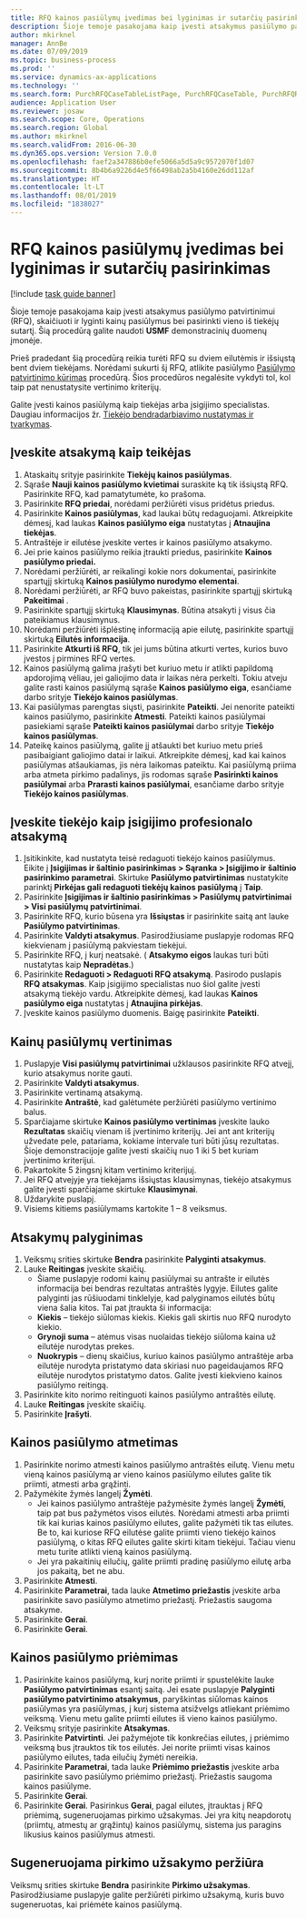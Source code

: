 ```yaml
---
title: RFQ kainos pasiūlymų įvedimas bei lyginimas ir sutarčių pasirinkimas
description: Šioje temoje pasakojama kaip įvesti atsakymus pasiūlymo patvirtinimui (RFQ), skaičiuoti ir lyginti kainų pasiūlymus bei pasirinkti vieno iš tiekėjų sutartį.
author: mkirknel
manager: AnnBe
ms.date: 07/09/2019
ms.topic: business-process
ms.prod: ''
ms.service: dynamics-ax-applications
ms.technology: ''
ms.search.form: PurchRFQCaseTableListPage, PurchRFQCaseTable, PurchRFQReplyTable, PurchRFQCompare, PurchRFQEditLines, PurchRFQEditLinesParameters, PurchTable
audience: Application User
ms.reviewer: josaw
ms.search.scope: Core, Operations
ms.search.region: Global
ms.author: mkirknel
ms.search.validFrom: 2016-06-30
ms.dyn365.ops.version: Version 7.0.0
ms.openlocfilehash: faef2a347886b0efe5066a5d5a9c9572070f1d07
ms.sourcegitcommit: 8b4b6a9226d4e5f66498ab2a5b4160e26dd112af
ms.translationtype: HT
ms.contentlocale: lt-LT
ms.lasthandoff: 08/01/2019
ms.locfileid: "1838027"
---
```

# <a name="enter-and-compare-rfq-bids-and-award-contracts"></a>RFQ kainos pasiūlymų įvedimas bei lyginimas ir sutarčių pasirinkimas

[!include [task guide banner](../../includes/task-guide-banner.md)]

Šioje temoje pasakojama kaip įvesti atsakymus pasiūlymo patvirtinimui (RFQ), skaičiuoti ir lyginti kainų pasiūlymus bei pasirinkti vieno iš tiekėjų sutartį. Šią procedūrą galite naudoti **USMF** demonstracinių duomenų įmonėje.

Prieš pradedant šią procedūrą reikia turėti RFQ su dviem eilutėmis ir išsiųstą bent dviem tiekėjams. Norėdami sukurti šį RFQ, atlikite pasiūlymo [Pasiūlymo patvirtinimo kūrimas](create-request-quotation.md) procedūrą. Šios procedūros negalėsite vykdyti tol, kol taip pat nenustatysite vertinimo kriterijų.

Galite įvesti kainos pasiūlymą kaip tiekėjas arba įsigijimo specialistas. Daugiau informacijos žr. [Tiekėjo bendradarbiavimo nustatymas ir tvarkymas](../set-up-maintain-vendor-collaboration.md).

## <a name="enter-a-reply-as-a-vendor"></a>Įveskite atsakymą kaip teikėjas

1. Ataskaitų srityje pasirinkite **Tiekėjų kainos pasiūlymas**.
2. Sąraše **Nauji kainos pasiūlymo kvietimai** suraskite ką tik išsiųstą RFQ. Pasirinkite RFQ, kad pamatytumėte, ko prašoma.
3. Pasirinkite **RFQ priedai**, norėdami peržiūrėti visus pridėtus priedus.
4. Pasirinkite **Kainos pasiūlymas**, kad laukai būtų redaguojami. Atkreipkite dėmesį, kad laukas **Kainos pasiūlymo eiga** nustatytas į **Atnaujina tiekėjas**.
5. Antraštėje ir eilutėse įveskite vertes ir kainos pasiūlymo atsakymo.
6. Jei prie kainos pasiūlymo reikia įtraukti priedus, pasirinkite **Kainos pasiūlymo priedai.**
7. Norėdami peržiūrėti, ar reikalingi kokie nors dokumentai, pasirinkite spartųjį skirtuką **Kainos pasiūlymo nurodymo elementai**.
8. Norėdami peržiūrėti, ar RFQ buvo pakeistas, pasirinkite spartųjį skirtuką **Pakeitimai** .
9. Pasirinkite spartųjį skirtuką **Klausimynas**. Būtina atsakyti į visus čia pateikiamus klausimynus.
10. Norėdami peržiūrėti išplėstinę informaciją apie eilutę, pasirinkite spartųjį skirtuką **Eilutės informacija**.
11. Pasirinkite **Atkurti iš RFQ**, tik jei jums būtina atkurti vertes, kurios buvo įvestos į pirmines RFQ vertes.
12. Kainos pasiūlymą galima įrašyti bet kuriuo metu ir atlikti papildomą apdorojimą vėliau, jei galiojimo data ir laikas nėra perkelti. Tokiu atveju galite rasti kainos pasiūlymą sąraše **Kainos pasiūlymo eiga**, esančiame darbo srityje **Tiekėjo kainos pasiūlymas**.
13. Kai pasiūlymas parengtas siųsti, pasirinkite **Pateikti**. Jei nenorite pateikti kainos pasiūlymo, pasirinkite **Atmesti**. Pateikti kainos pasiūlymai pasiekiami sąraše **Pateikti kainos pasiūlymai** darbo srityje **Tiekėjo kainos pasiūlymas**.  
14. Pateikę kainos pasiūlymą, galite jį atšaukti bet kuriuo metu prieš pasibaigiant galiojimo datai ir laikui. Atkreipkite dėmesį, kad kai kainos pasiūlymas atšaukiamas, jis nėra laikomas pateiktu. Kai pasiūlymą priima arba atmeta pirkimo padalinys, jis rodomas sąraše **Pasirinkti kainos pasiūlymai** arba **Prarasti kainos pasiūlymai**, esančiame darbo srityje **Tiekėjo kainos pasiūlymas**.  

## <a name="enter-a-reply-from-a-vendor-as-a-procurement-professional"></a>Įveskite tiekėjo kaip įsigijimo profesionalo atsakymą

1. Įsitikinkite, kad nustatyta teisė redaguoti tiekėjo kainos pasiūlymus. Eikite į **Įsigijimas ir šaltinio pasirinkimas \> Sąranka \> Įsigijimo ir šaltinio pasirinkimo parametrai**. Skirtuke **Pasiūlymo patvirtinimas** nustatykite parinktį **Pirkėjas gali redaguoti tiekėjų kainos pasiūlymą** į **Taip**.
2. Pasirinkite **Įsigijimas ir šaltinio pasirinkimas \> Pasiūlymų patvirtinimai \> Visi pasiūlymų patvirtinimai**.
3. Pasirinkite RFQ, kurio būsena yra **Išsiųstas** ir pasirinkite saitą ant lauke **Pasiūlymo patvirtinimas**.
4. Pasirinkite **Valdyti atsakymus**. Pasirodžiusiame puslapyje rodomas RFQ kiekvienam į pasiūlymą pakviestam tiekėjui.
5. Pasirinkite RFQ, į kurį neatsakė. ( **Atsakymo eigos** laukas turi būti nustatytas kaip **Nepradėtas**.)
6. Pasirinkite **Redaguoti \> Redaguoti RFQ atsakymą**. Pasirodo puslapis **RFQ atsakymas**. Kaip įsigijimo specialistas nuo šiol galite įvesti atsakymą tiekėjo vardu. Atkreipkite dėmesį, kad laukas **Kainos pasiūlymo eiga** nustatytas į **Atnaujina pirkėjas**.  
7. Įveskite kainos pasiūlymo duomenis. Baigę pasirinkite **Pateikti**.

## <a name="score-the-bids"></a>Kainų pasiūlymų vertinimas

1. Puslapyje **Visi pasiūlymų patvirtinimai** užklausos pasirinkite RFQ atvejį, kurio atsakymus norite gauti.
2. Pasirinkite **Valdyti atsakymus**.
3. Pasirinkite vertinamą atsakymą.
4. Pasirinkite **Antraštė**, kad galėtumėte peržiūrėti pasiūlymo vertinimo balus.
5. Sparčiajame skirtuke **Kainos pasiūlymo vertinimas** įveskite lauko **Rezultatas** skaičių vienam iš įvertinimo kriterijų. Jei ant ant kriterijų užvedate pele, patariama, kokiame intervale turi būti jūsų rezultatas. Šioje demonstracijoje galite įvesti skaičių nuo 1 iki 5 bet kuriam įvertinimo kriterijui.  
6. Pakartokite 5 žingsnį kitam vertinimo kriterijuj.
7. Jei RFQ atvejyje yra tiekėjams išsiųstas klausimynas, tiekėjo atsakymus galite įvesti sparčiajame skirtuke **Klausimynai**.
8. Uždarykite puslapį.
9. Visiems kitiems pasiūlymams kartokite 1 – 8 veiksmus.

## <a name="compare-the-replies"></a>Atsakymų palyginimas

1. Veiksmų srities skirtuke **Bendra** pasirinkite **Palyginti atsakymus**.
2. Lauke **Reitingas** įveskite skaičių.  
    - Šiame puslapyje rodomi kainų pasiūlymai su antrašte ir eilutės informacija bei bendras rezultatas antraštės lygyje. Eilutes galite palyginti jas rūšiuodami tinklelyje, kad palyginamos eilutės būtų viena šalia kitos. Tai pat įtraukta ši informacija:
    - **Kiekis** – tiekėjo siūlomas kiekis. Kiekis gali skirtis nuo RFQ nurodyto kiekio.
    - **Grynoji suma** – atėmus visas nuolaidas tiekėjo siūloma kaina už eilutėje nurodytas prekes.
    - **Nuokrypis** – dienų skaičius, kuriuo kainos pasiūlymo antraštėje arba eilutėje nurodyta pristatymo data skiriasi nuo pageidaujamos RFQ eilutėje nurodytos pristatymo datos. Galite įvesti kiekvieno kainos pasiūlymo reitingą.  
3. Pasirinkite kito norimo reitinguoti kainos pasiūlymo antraštės eilutę.
4. Lauke **Reitingas** įveskite skaičių.
5. Pasirinkite **Įrašyti**.

## <a name="reject-a-bid"></a>Kainos pasiūlymo atmetimas

1. Pasirinkite norimo atmesti kainos pasiūlymo antraštės eilutę. Vienu metu vieną kainos pasiūlymą ar vieno kainos pasiūlymo eilutes galite tik priimti, atmesti arba grąžinti.
2. Pažymėkite žymės langelį **Žymėti**.  
    - Jei kainos pasiūlymo antraštėje pažymėsite žymės langelį **Žymėti**, taip pat bus pažymėtos visos eilutės. Norėdami atmesti arba priimti tik kai kurias kainos pasiūlymo eilutes, galite pažymėti tik tas eilutes. Be to, kai kuriose RFQ eilutėse galite priimti vieno tiekėjo kainos pasiūlymą, o kitas RFQ eilutes galite skirti kitam tiekėjui. Tačiau vienu metu turite atlikti vieną kainos pasiūlymą.  
    - Jei yra pakaitinių eilučių, galite priimti pradinę pasiūlymo eilutę arba jos pakaitą, bet ne abu.  
3. Pasirinkite **Atmesti**.
4. Pasirinkite **Parametrai**, tada lauke **Atmetimo priežastis** įveskite arba pasirinkite savo pasiūlymo atmetimo priežastį. Priežastis saugoma atsakyme.  
5. Pasirinkite **Gerai**.
6. Pasirinkite **Gerai**.

## <a name="accept-a-bid"></a>Kainos pasiūlymo priėmimas

1. Pasirinkite kainos pasiūlymą, kurį norite priimti ir spustelėkite lauke **Pasiūlymo patvirtinimas** esantį saitą. Jei esate puslapyje **Palyginti pasiūlymo patvirtinimo atsakymus**, paryškintas siūlomas kainos pasiūlymas yra pasiūlymas, į kurį sistema atsižvelgs atliekant priėmimo veiksmą. Vienu metu galite priimti eilutes iš vieno kainos pasiūlymo.  
2. Veiksmų srityje pasirinkite **Atsakymas**.
3. Pasirinkite **Patvirtinti**. Jei pažymėjote tik konkrečias eilutes, į priėmimo veiksmą bus įtrauktos tik tos eilutės. Jei norite priimti visas kainos pasiūlymo eilutes, tada eilučių žymėti nereikia.  
4. Pasirinkite **Parametrai**, tada lauke **Priėmimo priežastis** įveskite arba pasirinkite savo pasiūlymo priėmimo priežastį. Priežastis saugoma kainos pasiūlyme.  
5. Pasirinkite **Gerai**.
6. Pasirinkite **Gerai**. Pasirinkus **Gerai**, pagal eilutes, įtrauktas į RFQ priėmimą, sugeneruojamas pirkimo užsakymas. Jei yra kitų neapdorotų (priimtų, atmestų ar grąžintų) kainos pasiūlymų, sistema jus paragins likusius kainos pasiūlymus atmesti.  

## <a name="view-the-purchase-order-that-is-generated"></a>Sugeneruojama pirkimo užsakymo peržiūra

Veiksmų srities skirtuke **Bendra** pasirinkite **Pirkimo užsakymas**. Pasirodžiusiame puslapyje galite peržiūrėti pirkimo užsakymą, kuris buvo sugeneruotas, kai priėmėte kainos pasiūlymą.

